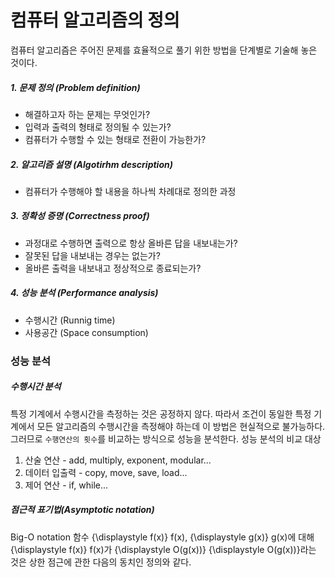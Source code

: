 # 컴퓨터 알고리즘의 정의
컴퓨터 알고리즘은 주어진 문제를 효율적으로 풀기 위한 방법을 단계별로 기술해 놓은 것이다.

##### 1. 문제 정의 (Problem definition)
- 해결하고자 하는 문제는 무엇인가?
- 입력과 출력의 형태로 정의될 수 있는가?
- 컴퓨터가 수행할 수 있는 형태로 전환이 가능한가?
##### 2. 알고리즘 설명 (Algotirhm description)
- 컴퓨터가 수행해야 할 내용을 하나씩 차례대로 정의한 과정
##### 3. 정확성 증명 (Correctness proof)
- 과정대로 수행하면 출력으로 항상 올바른 답을 내보내는가?
- 잘못된 답을 내보내는 경우는 없는가?
- 올바른 출력을 내보내고 정상적으로 종료되는가?
##### 4. 성능 분석 (Performance analysis)
- 수행시간 (Runnig time)
- 사용공간 (Space consumption)

### 성능 분석
##### 수행시간 분석
특정 기계에서 수행시간을 측정하는 것은 공정하지 않다. 따라서 조건이 동일한 특정 기계에서 모든 알고리즘의 수행시간을 측정해야 하는데 이 방법은 현실적으로 불가능하다.
그러므로 `수행연산의 횟수`를 비교하는 방식으로 성능을 분석한다.
성능 분석의 비교 대상
1) 산술 연산 - add, multiply, exponent, modular...
2) 데이터 입출력 - copy, move, save, load...
3) 제어 연산 - if, while...

##### 점근적 표기법(Asymptotic notation)
Big-O notation
함수 {\displaystyle f(x)} f(x), {\displaystyle g(x)} g(x)에 대해 {\displaystyle f(x)} f(x)가 {\displaystyle O(g(x))} {\displaystyle O(g(x))}라는 것은 상한 점근에 관한 다음의 동치인 정의와 같다.
